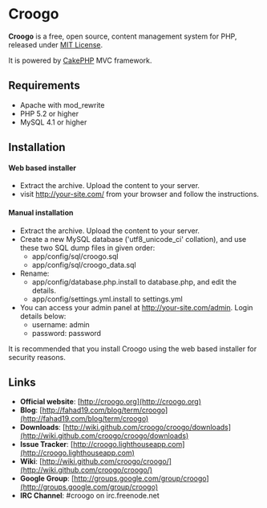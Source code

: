 # Croogo

**Croogo** is a free, open source, content management system for PHP, released under [MIT License](http://github.com/croogo/croogo/blob/master/LICENSE.txt).

It is powered by [CakePHP](http://cakephp.org) MVC framework.

## Requirements
  * Apache with mod_rewrite
  * PHP 5.2 or higher
  * MySQL 4.1 or higher

## Installation

#### Web based installer

  * Extract the archive. Upload the content to your server.
  * visit http://your-site.com/ from your browser and follow the instructions.

#### Manual installation

  * Extract the archive. Upload the content to your server.
  * Create a new MySQL database ('utf8_unicode_ci' collation), and use these two SQL dump files in given order:
    * app/config/sql/croogo.sql
    * app/config/sql/croogo_data.sql
  * Rename:
    * app/config/database.php.install to database.php, and edit the details.
    * app/config/settings.yml.install to settings.yml
  * You can access your admin panel at http://your-site.com/admin. Login details below:
    * username: admin
    * password: password

It is recommended that you install Croogo using the web based installer for security reasons.

## Links

  * **Official website**: [http://croogo.org](http://croogo.org)
  * **Blog**: [http://fahad19.com/blog/term/croogo](http://fahad19.com/blog/term/croogo)
  * **Downloads**: [http://wiki.github.com/croogo/croogo/downloads](http://wiki.github.com/croogo/croogo/downloads)
  * **Issue Tracker**: [http://croogo.lighthouseapp.com](http://croogo.lighthouseapp.com)
  * **Wiki**: [http://wiki.github.com/croogo/croogo/](http://wiki.github.com/croogo/croogo/)
  * **Google Group**: [http://groups.google.com/group/croogo](http://groups.google.com/group/croogo)
  * **IRC Channel**: #croogo on irc.freenode.net